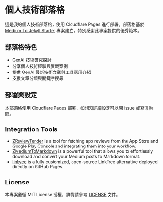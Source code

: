 # 個人技術部落格

這是我的個人技術部落格，使用 Cloudflare Pages 進行部署。部落格基於 [Medium To Jekyll Starter](https://github.com/ZhgChgLi/medium-to-jekyll-starter.github.io) 專案建立，特別感謝此專案提供的優秀範本。

## 部落格特色
- GenAI 技術研究探討
- 分享個人技術經驗與實戰案例
- 提供 GenAI 最新技術文章與工具應用介紹
- 支援文章分類與關鍵字搜尋

## 部署與設定
本部落格使用 Cloudflare Pages 部署，如想知詳細設定可以開 issue 或寫信詢問。
  
## Integration Tools
- [ZReviewTender](https://github.com/ZhgChgLi/ZReviewTender) is a tool for fetching app reviews from the App Store and Google Play Console and integrating them into your workflow.
- [ZMediumToMarkdown](https://github.com/ZhgChgLi/ZMediumToMarkdown) is a powerful tool that allows you to effortlessly download and convert your Medium posts to Markdown format.
- [linkyee](https://github.com/ZhgChgLi/linkyee) is a fully customized, open-source LinkTree alternative deployed directly on GitHub Pages.

## License
本專案遵循 MIT License 授權，詳情請參考 [LICENSE](LICENSE) 文件。

